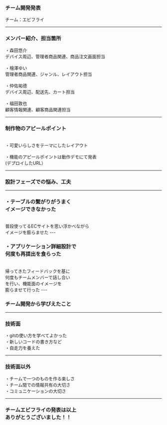 <Div Align="left">
  
### チーム開発発表
チーム：エビフライ
  
---
<Div Align="left">

### メンバー紹介、担当箇所
・森田悠介<br>
デバイス周辺、管理者商品関連、商品注文画面担当<br>
<br>
・檜澤ゆい<br>
管理者商品関連、ジャンル、レイアウト担当<br>
<br>
・仲佐祐德<br>
デバイス周辺、配送先、カート担当<br>
<br>
・福田敦也<br>
顧客情報関連、顧客商品関連担当

---
<Div Align="left">
  
 ### 制作物のアピールポイント
 <br>
・可愛いらしさをテーマにしたレイアウト<br>
<br>
・機能のアピールポイントは動作デモにて発表<br>
(デプロイしたURL）



---
<Div Align="left">
  
### 設計フェーズでの悩み、工夫
---
<Div Align="left">
  
### ・テーブルの繋がりがうまく<br>イメージできなかった
<br>
普段使ってるECサイトを思い浮かべながら<br>
イメージを膨らませた
---
<Div Align="left">

### ・アプリケーション詳細設計で<br>何度も再提出を食らった
<br>
帰ってきたフィードバックを基に<br>
何度もチームメンバーで話し合い<br>
を行い、機能面のイメージを<br>
膨らませて行った
---
<Div Align="left">

### チーム開発から学びえたこと
---
<Div Align="left">

### 技術面
・gitの使い方を学べてよかった<br>
・新しいコードの書き方など<br>
・自走力を養えた

---
<Div Align="left">
  
### 技術面以外
・チームで一つのものを作る楽しさ<br>
・チーム間での情報共有の大切さ<br>
・コミュニケーションの大切さ

---
<Div Align="left">

### チームエビフライの発表は以上<br>ありがとうございました！！



